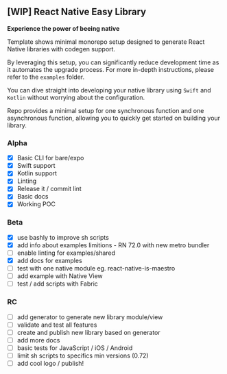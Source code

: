 ## [WIP] React Native Easy Library

**Experience the power of beeing native**

Template shows minimal monorepo setup designed to generate React Native libraries with codegen support.

By leveraging this setup, you can significantly reduce development time as it automates the upgrade process. For more in-depth instructions, please refer to the `examples` folder.

You can dive straight into developing your native library using `Swift` and `Kotlin` without worrying about the configuration.

Repo provides a minimal setup for one synchronous function and one asynchronous function, allowing you to quickly get started on building your library.

### Alpha
- [x] Basic CLI for bare/expo
- [x] Swift support
- [x] Kotlin support
- [x] Linting
- [x] Release it / commit lint
- [x] Basic docs
- [x] Working POC

### Beta
- [x] use bashly to improve sh scripts
- [x] add info about examples limitions - RN 72.0 with new metro bundler
- [ ] enable linting for examples/shared
- [x] add docs for examples
- [ ] test with one native module eg. react-native-is-maestro
- [ ] add example with Native View
- [ ] test / add scripts with Fabric

### RC
- [ ] add generator to generate new library module/view
- [ ] validate and test all features
- [ ] create and publish new library based on generator
- [ ] add more docs
- [ ] basic tests for JavaScript / iOS / Android
- [ ] limit sh scripts to specifics min versions (0.72)
- [ ] add cool logo / publish!
